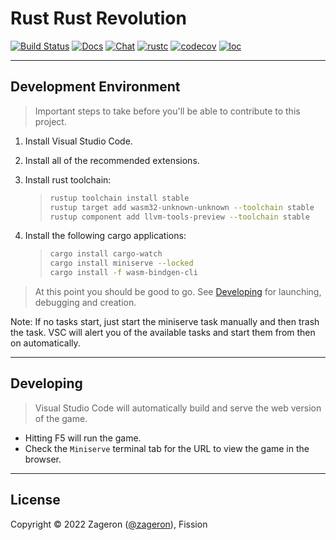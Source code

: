 # Rust Rust Revolution

[![Build Status]][actions]
[![Docs]][mdbook]
[![Chat]][discord]
[![rustc](https://img.shields.io/badge/rustc-1.63.0-lightgray.svg?style=round)](https://www.rust-lang.org/)
[![codecov](https://codecov.io/gh/flashflashrevolution/rrr/branch/main/graph/badge.svg?token=2V0ZGQ04IK)](https://codecov.io/gh/flashflashrevolution/rrr)
[![loc](https://tokei.rs/b1/github/flashflashrevolution/rrr)](https://github.com/flashflashrevolution/rrr/)

[actions]: https://github.com/flashflashrevolution/rrr/actions?query=branch%3Amain
[build status]: https://img.shields.io/github/workflow/status/flashflashrevolution/rrr/CI/main?logo=github
[chat]: https://img.shields.io/discord/196381154880782336?logo=discord
[discord]: https://discord.gg/ffr
[docs]: https://img.shields.io/badge/docs-book-blue?logo=gitbook
[mdbook]: https://rrr.flashflashrevolution.com/book/

---

## Development Environment

> Important steps to take before you'll be able to contribute to this project.

1. Install Visual Studio Code.
2. Install all of the recommended extensions.
3. Install rust toolchain:

   > ```sh
   > rustup toolchain install stable
   > rustup target add wasm32-unknown-unknown --toolchain stable
   > rustup component add llvm-tools-preview --toolchain stable
   > ```

4. Install the following cargo applications:

   > ```sh
   > cargo install cargo-watch
   > cargo install miniserve --locked
   > cargo install -f wasm-bindgen-cli
   > ```

> At this point you should be good to go.
> See [Developing](#developing) for launching, debugging and creation.

Note: If no tasks start, just start the miniserve task manually and then trash the task.
VSC will alert you of the available tasks and start them from then on automatically.

---

## Developing

> Visual Studio Code will automatically build and serve the web version of the game.

- Hitting F5 will run the game.
- Check the `Miniserve` terminal tab for the URL to view the game in the browser.

---

## License

Copyright © 2022 Zageron ([@zageron](https://twitter.com/zageron)), Fission
